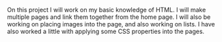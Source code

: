 On this project I will work on my basic knowledge of HTML. I will make multiple pages and link them together from the home page. I will also be working on placing images into the page, and also working on lists. I have also worked a little with applying some CSS properties into the pages.
